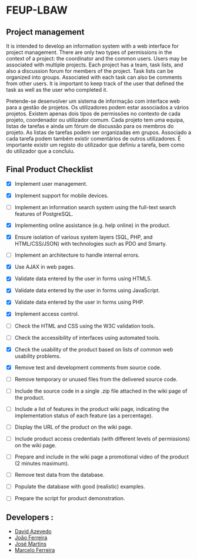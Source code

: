 # FEUP-LBAW

## Project management

It is intended to develop an information system with a web interface for project management. There are only two types of permissions in the context of a project: the coordinator and the common users. Users may be associated with multiple projects. Each project has a team, task lists, and also a discussion forum for members of the project. Task lists can be organized into groups. Associated with each task can also be comments from other users. It is important to keep track of the user that defined the task as well as the user who completed it.

Pretende-se desenvolver um sistema de informação com interface web para a gestão de projetos. Os utilizadores podem estar associados a vários projetos. Existem apenas dois tipos de permissões no contexto de cada projeto, coordenador ou utilizador comum. Cada projeto tem uma equipa, listas de tarefas e ainda um fórum de discussão para os membros do projeto. As listas de tarefas podem ser organizadas em grupos. Associado a cada tarefa podem também existir comentários de outros utilizadores. É importante existir um registo do utilizador que definiu a tarefa, bem como do utilizador que a concluiu.

## Final Product Checklist

- [X] Implement user management.
- [X] Implement support for mobile devices.
- [ ] Implement an information search system using the full-text search features of PostgreSQL.
- [X] Implementing online assistance (e.g. help online) in the product.
- [X] Ensure isolation of various system layers (SQL, PHP, and HTML/CSS/JSON) with technologies such as PDO and Smarty.
- [ ] Implement an architecture to handle internal errors.
- [X] Use AJAX in web pages.
- [X] Validate data entered by the user in forms using HTML5.
- [X] Validate data entered by the user in forms using JavaScript.
- [X] Validate data entered by the user in forms using PHP.
- [X] Implement access control.
- [ ] Check the HTML and CSS using the W3C validation tools.
- [ ] Check the accessibility of interfaces using automated tools.
- [X] Check the usability of the product based on lists of common web usability problems.
- [X] Remove test and development comments from source code.
- [ ] Remove temporary or unused files from the delivered source code.
- [ ] Include the source code in a single .zip file attached in the wiki page of the product.
- [ ] Include a list of features in the product wiki page, indicating the implementation status of each feature (as a percentage).
- [ ] Display the URL of the product on the wiki page.
- [ ] Include product access credentials (with different levels of permissions) on the wiki page.
- [ ] Prepare and include in the wiki page a promotional video of the product (2 minutes maximum).
- [ ] Remove test data from the database.
- [ ] Populate the database with good (realistic) examples.
- [ ] Prepare the script for product demonstration.


## Developers :

* [David Azevedo](https://github.com/PeaceOff)
* [João Ferreira](https://github.com/joaocsf)
* [José Martins](https://github.com/JoseLuisMartins)
* [Marcelo Ferreira](https://github.com/mferreira96)
